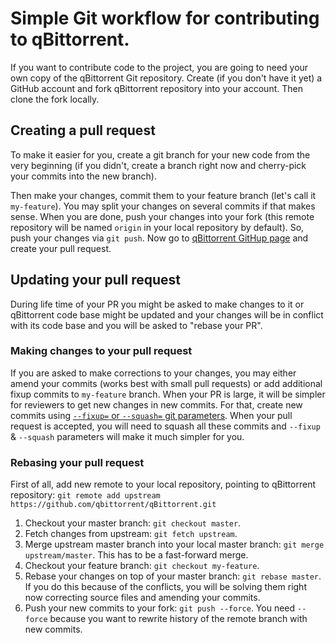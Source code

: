 # Simple Git workflow for contributing to qBittorrent. #

If you want to contribute code to the project, you are going to need your own copy of the qBittorrent Git repository. Create (if you don't have it yet) a GitHub account and fork qBittorrent repository into your account. Then clone the fork locally.

## Creating a pull request ## 

To make it easier for you, create a git branch for your new code from the very beginning (if you didn't, create a branch right now and cherry-pick your commits into the new branch).

Then make your changes, commit them to your feature branch (let's call it `my-feature`). You may split your changes on several commits if that makes sense. When you are done, push your changes into your fork (this remote repository will be named `origin` in your local repository by default). So, push your changes via `git push`.
Now go to [qBittorrent GitHup page](https://github.com/qbittorrent/qBittorrent) and create your pull request.

## Updating your pull request ##

During life time of your PR you might be asked to make changes to it or qBittorrent code base might be updated and your changes will be in conflict with its code base and you will be asked to "rebase your PR".

### Making changes to your pull request ###
If you are asked to make corrections to your changes, you may either amend your commits (works best with small pull requests) or add additional fixup commits to `my-feature` branch. When your PR is large, it will be simpler for reviewers to get new changes in new commits. For that, create new commits using [`--fixup=` or `--squash=` git parameters](https://robots.thoughtbot.com/autosquashing-git-commits). When your pull request is accepted, you will need to squash all these commits and `--fixup` & `--squash` parameters will make it much simpler for you.

### Rebasing your pull request ###

First of all, add new remote to your local repository, pointing to qBittorrent repository: `git remote add upstream  https://github.com/qbittorrent/qBittorrent.git`

1. Checkout your master branch: `git checkout master`.
1. Fetch changes from upstream: `git fetch upstream`.
1. Merge upstream master branch into your local master branch: `git merge upstream/master`. This has to be a fast-forward merge.
1. Checkout your feature branch: `git checkout my-feature`.
1. Rebase your changes on top of your master branch: `git rebase master`. If you do this because of the conflicts, you will be solving them right now correcting source files and amending your commits.
1. Push your new commits to your fork: `git push --force`. You need `--force` because you want to rewrite history of the remote branch with new commits.